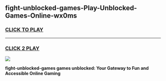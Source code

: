 
## fight-unblocked-games-Play-Unblocked-Games-Online-wx0ms
<h3>
<a href="https://premium76.site?title=fight-unblocked-games&ref=25A">CLICK TO PLAY</a></h3>
<hr>

<h3>
<a href="https://premium76.site?title=fight-unblocked-games&ref=25A">CLICK 2 PLAY</a>
  
</h3>

<a href="https://premium76.site?title=fight-unblocked-games&ref=25A"><img src="https://clearcache.store/games.png"></a>


**fight-unblocked-games games unblocked: Your Gateway to Fun and Accessible Online Gaming**
